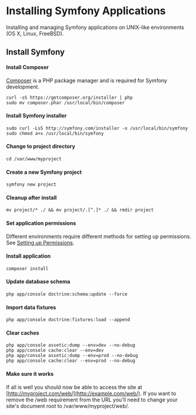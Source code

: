 # Installing Symfony Applications

Installing and managing Symfony applications on UNIX-like environments (OS X, Linux, FreeBSD).

## Install Symfony

#### Install Composer

[Composer](https://getcomposer.org/) is a PHP package manager and is required for Symfony development.

```
curl -sS https://getcomposer.org/installer | php
sudo mv composer.phar /usr/local/bin/composer
```

#### Install Symfony installer

```
sudo curl -LsS http://symfony.com/installer -o /usr/local/bin/symfony
sudo chmod a+x /usr/local/bin/symfony
```

#### Change to project directory

```
cd /var/www/myproject
```

#### Create a new Symfony project

```
symfony new project
```

#### Cleanup after install

```
mv project/* ./ && mv project/.[^.]* ./ && rmdir project
```

#### Set application permissions

Different environments require different methods for setting up permissions. See [Setting up Permissions](http://symfony.com/doc/current/book/installation.html#book-installation-permissions).

#### Install application

```
composer install
```

#### Update database schema

```
php app/console doctrine:schema:update --force
```

#### Import data fixtures

```
php app/console doctrine:fixtures:load --append
```

#### Clear caches

```
php app/console assetic:dump --env=dev --no-debug
php app/console cache:clear --env=dev
php app/console assetic:dump --env=prod --no-debug
php app/console cache:clear --env=prod --no-debug
```

#### Make sure it works
If all is well you should now be able to access the site at [http://myproject.com/web/](http://example.com/web/). If you want to remove the /web requirement from the URL you'll need to change your site's document root to /var/www/myproject/web/.